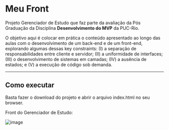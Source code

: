 # Meu Front

Projeto Gerenciador de Estudo que faz parte da avaliação da Pós Graduação da Disciplina **Desenvolvimento do MVP** da PUC-Rio.

O objetivo aqui é colocar em prática o conteúdo apresentado ao longo das aulas com o desenvolvimento de um back-end e de um front-end, explorando algumas dessas key constraints: (I) a separação de responsabilidades entre cliente e servidor; (II) a uniformidade de interfaces; (III) o desenvolvimento de sistemas em camadas; (IV) a ausência de estados; e (V) a execução de código sob demanda.

---
## Como executar

Basta fazer o download do projeto e abrir o arquivo index.html no seu browser.

Front do Gerenciador de Estudo:

![image](https://user-images.githubusercontent.com/6364605/235326172-29b989f8-d464-493e-b2f1-cc75b666061d.png)


